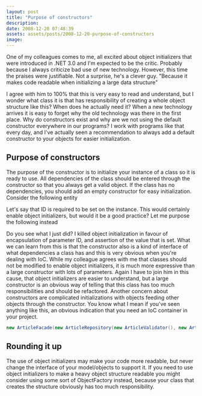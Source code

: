 ```yaml
---
layout: post
title: "Purpose of constructors"
description:
date: 2008-12-20 07:48:39
assets: assets/posts/2008-12-20-purpose-of-constructors
image: 
---
```


One of my colleagues comes to me, all excited about object initializers that were introduced in .NET 3.0 and I'm expected to be the critic. Probably because I always criticize bad use of new technology. However, this time the praises were justifiable. Not a surprise, he's a clever guy.  "Because it makes code readable when initializing a large data structure"

<script src="https://gist.github.com/miklund/3721d4e90d3c85044e93.js?file=Example1.cs"></script>

I agree with him to 100% that this is very easy to read and understand, but I wonder what class it is that has responsibility of creating a whole object structure like this? When does he actually need it?  When a new technology arrives it is easy to forget why the old technology was there in the first place. Why do constructors exist and why are we not using the default constructor everywhere in our programs? I work with programs like that every day, and I've actually seen a recommendation to always add a default constructor to your objects for easier initialization.

## Purpose of constructors

The purpose of the constructor is to initialize your instance of a class so it is ready to use. All dependencies of the class should be entered through the constructor so that you always get a valid object. If the class has no dependencies, you should add an empty constructor for easy initialization.  Consider the following entity

<script src="https://gist.github.com/miklund/3721d4e90d3c85044e93.js?file=Example2.cs"></script>

Let's say that ID is required to be set on the instance. This would certainly enable object initializers, but would it be a good practice? Let me purpose the following instead

<script src="https://gist.github.com/miklund/3721d4e90d3c85044e93.js?file=Example3.cs"></script>

Do you see what I just did? I killed object initialization in favour of encapsulation of parameter ID, and assertion of the value that is set. What we can learn from this is that the constructor also is a kind of interface of what dependencies a class has and this is very obvious when you're dealing with IoC.  While my colleague agrees with me that classes should not be modified to enable object initializers, it is much more expressive than a large constructor with lots of parameters. Again I have to join him in this cause, that object initializers are easier to understand, but a large constructor is an obvious way of telling that this class has too much responsibilities and should be refactored.  Another concern about constructors are complicated initializations with objects feeding other objects through the constructor. You know what I mean if you've seen anything like this, an obvious indication that you need an IoC container in your project.

```csharp
new ArticleFacade(new ArticleRepository(new ArticleValidator(), new ArticleDataAccess(Configuration.GetInstance().Database))));
```

## Rounding it up

The use of object initializers may make your code more readable, but never change the interface of your model/objects to support it. If you need to use object initializers to make a heavy object structure readable you might consider using some sort of ObjectFactory instead, because your class that creates the structure obviously has too much responsibility.
